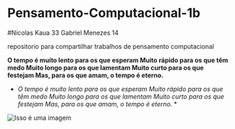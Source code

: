 # Pensamento-Computacional-1b

#Nicolas Kaua 33  Gabriel Menezes 14

repositorio para compartilhar trabalhos de pensamento computacional

**O tempo é muito lento para os que esperam
Muito rápido para os que têm medo
Muito longo para os que lamentam
Muito curto para os que festejam
Mas, para os que amam, o tempo é eterno.**

* *O tempo é muito lento para os que esperam
Muito rápido para os que têm medo
Muito longo para os que lamentam
Muito curto para os que festejam
Mas, para os que amam, o tempo é eterno.* *

![Isso é uma imagem](https://cf.shopee.com.br/file/b689026d702fe3284e72901ffc227312)

